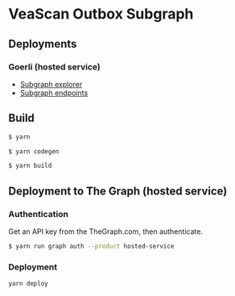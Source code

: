 # VeaScan Outbox Subgraph

## Deployments

### Goerli (hosted service)

- [Subgraph explorer](https://thegraph.com/explorer/subgraph/kleros/veascan-outbox-goerli)
- [Subgraph endpoints](https://api.thegraph.com/subgraphs/name/kleros/veascan-outbox-goerli)

## Build

```bash
$ yarn

$ yarn codegen

$ yarn build
```

## Deployment to The Graph (hosted service)

### Authentication

Get an API key from the TheGraph.com, then authenticate.

```bash
$ yarn run graph auth --product hosted-service
```

### Deployment

```bash
yarn deploy
```
